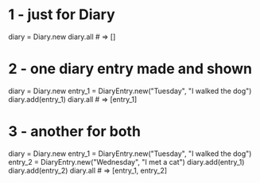 # 1 - just for Diary
diary = Diary.new
diary.all # => []

# 2 - one diary entry made and shown
diary = Diary.new
entry_1 = DiaryEntry.new("Tuesday", "I walked the dog")
diary.add(entry_1)
diary.all # => [entry_1]

# 3 - another for both
diary = Diary.new
entry_1 = DiaryEntry.new("Tuesday", "I walked the dog")
entry_2 = DiaryEntry.new("Wednesday", "I met a cat")
diary.add(entry_1)
diary.add(entry_2)
diary.all # => [entry_1, entry_2]

